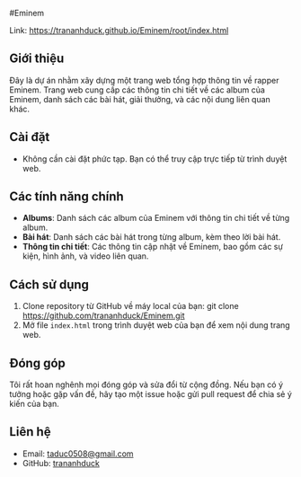 
#Eminem

Link: https://trananhduck.github.io/Eminem/root/index.html

## Giới thiệu
Đây là dự án nhằm xây dựng một trang web tổng hợp thông tin về rapper Eminem. Trang web cung cấp các thông tin chi tiết về các album của Eminem, danh sách các bài hát, giải thưởng, và các nội dung liên quan khác.

## Cài đặt
- Không cần cài đặt phức tạp. Bạn có thể truy cập trực tiếp từ trình duyệt web.


## Các tính năng chính
- **Albums**: Danh sách các album của Eminem với thông tin chi tiết về từng album.
- **Bài hát**: Danh sách các bài hát trong từng album, kèm theo lời bài hát.
- **Thông tin chi tiết**: Các thông tin cập nhật về Eminem, bao gồm các sự kiện, hình ảnh, và video liên quan.

## Cách sử dụng
1. Clone repository từ GitHub về máy local của bạn:
git clone https://github.com/trananhduck/Eminem.git
2. Mở file `index.html` trong trình duyệt web của bạn để xem nội dung trang web.

## Đóng góp
Tôi rất hoan nghênh mọi đóng góp và sửa đổi từ cộng đồng. Nếu bạn có ý tưởng hoặc gặp vấn đề, hãy tạo một issue hoặc gửi pull request để chia sẻ ý kiến của bạn.

## Liên hệ
- Email: taduc0508@gmail.com
- GitHub: [trananhduck](https://github.com/trananhduck)
